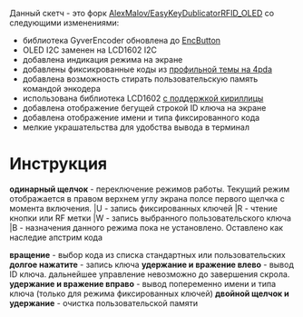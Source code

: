 Данный скетч - это форк [AlexMalov/EasyKeyDublicatorRFID_OLED](https://github.com/AlexMalov/EasyKeyDublicatorRFID_OLED) со следующими изменениями:
* библиотека GyverEncoder обновлена до [EncButton](https://github.com/GyverLibs/EncButton)
* OLED I2C заменен на LCD1602 I2C
* добавлена индикация режима на экране
* добавлены фиксикрованные коды из [профильной темы на 4pda](https://4pda.to/forum/index.php?showtopic=953401&st=340#entry120324032)
* добавлена возможность стирать пользовательскую память командой энкодера
* использована библиотека LCD1602 [с поддержкой кириллицы](https://github.com/ssilver2007/LCD_1602_RUS_ALL)
* добавлена отображение бегущей строкой ID ключа на экране
* добавлена отображение имени и типа фиксированного кода 
* мелкие украшательства для удобства вывода в терминал


# Инструкция
**одинарный щелчок** - переключение режимов работы. Текущий режим отображается в правом верхнем углу экрана полсе первого щелчка с момента включения.
  |U - запись фиксированных ключей
|R - чтение кнопки или RF метки
|W - запись выбранного пользовательского ключа
|B - назначения данного режима пока не установлено. Оставлено как наследие апстрим кода

**вращение** - выбор кода из списка стандартных или пользовательских
**долгое нажатите** - запись ключа
**удержание и вражение влево** - вывод ID ключа. дальнейшее управление невозможно до завершения скрола.
**удержание и вражение вправо** - вывод попеременно имени и типа ключа (только для режима фиксированных ключей)
**двойной щелчок и удержание** - очистка пользовательской памяти


